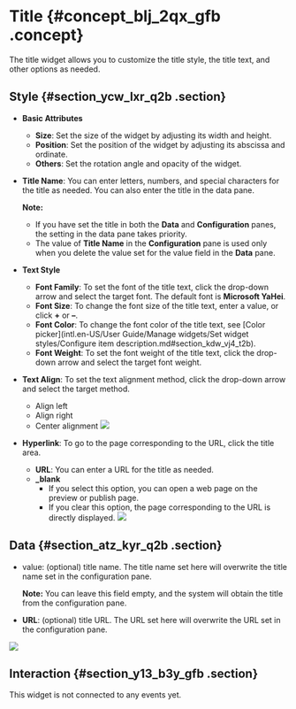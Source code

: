 # Title {#concept_blj_2qx_gfb .concept}

The title widget allows you to customize the title style, the title text, and other options as needed.

## Style {#section_ycw_lxr_q2b .section}

-   **Basic Attributes**

    -   **Size**: Set the size of the widget by adjusting its width and height.
    -   **Position**: Set the position of the widget by adjusting its abscissa and ordinate.
    -   **Others**: Set the rotation angle and opacity of the widget.
-   **Title Name**: You can enter letters, numbers, and special characters for the title as needed. You can also enter the title in the data pane.

    **Note:** 

    -   If you have set the title in both the **Data** and **Configuration** panes, the setting in the data pane takes priority.
    -   The value of **Title Name** in the **Configuration** pane is used only when you delete the value set for the value field in the **Data** pane.
-   **Text Style**
    -   **Font Family**: To set the font of the title text, click the drop-down arrow and select the target font. The default font is **Microsoft YaHei**.
    -   **Font Size**: To change the font size of the title text, enter a value, or click **+** or **–**.
    -   **Font Color**: To change the font color of the title text, see [Color picker](intl.en-US/User Guide/Manage widgets/Set widget styles/Configure item description.md#section_kdw_vj4_t2b).
    -   **Font Weight**: To set the font weight of the title text, click the drop-down arrow and select the target font weight.
-   **Text Align**: To set the text alignment method, click the drop-down arrow and select the target method.

    -   Align left
    -   Align right
    -   Center alignment
    ![](http://static-aliyun-doc.oss-cn-hangzhou.aliyuncs.com/assets/img/21841/155808323513003_en-US.png)

-   **Hyperlink**: To go to the page corresponding to the URL, click the title area.

    -   **URL**: You can enter a URL for the title as needed.
    -   **\_blank**
        -   If you select this option, you can open a web page on the preview or publish page.
        -   If you clear this option, the page corresponding to the URL is directly displayed.
    ![](http://static-aliyun-doc.oss-cn-hangzhou.aliyuncs.com/assets/img/21841/155808323513004_en-US.png)


## Data {#section_atz_kyr_q2b .section}

-   value: \(optional\) title name. The title name set here will overwrite the title name set in the configuration pane.

    **Note:** You can leave this field empty, and the system will obtain the title from the configuration pane.

-   **URL**: \(optional\) title URL. The URL set here will overwrite the URL set in the configuration pane.

![](http://static-aliyun-doc.oss-cn-hangzhou.aliyuncs.com/assets/img/21841/155808323613005_en-US.png)

## Interaction {#section_y13_b3y_gfb .section}

This widget is not connected to any events yet.


